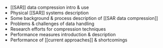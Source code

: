 - [[SAR]] data compression intro & use
- Physical [[SAR]] systems description
- Some background & process description of [[SAR data compression]]
- Problems & challenges of data handling
- Research efforts for compression techniques
- Performance measures introduction & description
- Performance of [[current approaches]] & shortcomings